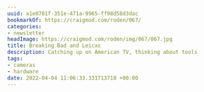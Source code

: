 ```yaml
---
uuid: a1e0781f-351e-471a-9965-ff98d58d3dac
bookmarkOf: https://craigmod.com/roden/067/
categories:
- newsletter
headImage: https://craigmod.com/roden/img/067/067.jpg
title: Breaking Bad and Leicas
description: Catching up on American TV, thinking about tools
tags:
- cameras
- hardware
date: 2022-04-04 11:06:33.331713710 +00:00
---
```


